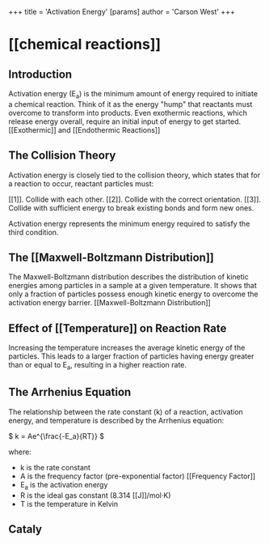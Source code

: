 +++
 title = 'Activation Energy'
[params]
	author = 'Carson West'
+++
# [[chemical reactions]]
## Introduction

Activation energy (E<sub>a</sub>) is the minimum amount of energy required to initiate a chemical reaction.  Think of it as the energy "hump" that reactants must overcome to transform into products.  Even exothermic reactions, which release energy overall, require an initial input of energy to get started. [[Exothermic]] and [[Endothermic Reactions]]

## The Collision Theory

Activation energy is closely tied to the collision theory, which states that for a reaction to occur, reactant particles must:

[[1]]. Collide with each other.
[[2]]. Collide with the correct orientation.
[[3]]. Collide with sufficient energy to break existing bonds and form new ones.

Activation energy represents the minimum energy required to satisfy the third condition.

## The [[Maxwell-Boltzmann Distribution]]

The Maxwell-Boltzmann distribution describes the distribution of kinetic energies among particles in a sample at a given temperature.  It shows that only a fraction of particles possess enough kinetic energy to overcome the activation energy barrier. [[Maxwell-Boltzmann Distribution]]

## Effect of [[Temperature]] on Reaction Rate

Increasing the temperature increases the average kinetic energy of the particles. This leads to a larger fraction of particles having energy greater than or equal to E<sub>a</sub>, resulting in a higher reaction rate.

## The Arrhenius Equation

The relationship between the rate constant (k) of a reaction, activation energy, and temperature is described by the Arrhenius equation:

 $ k = Ae^{\frac{-E_a}{RT}} $ 

where:

* k is the rate constant
* A is the frequency factor (pre-exponential factor) [[Frequency Factor]]
* E<sub>a</sub> is the activation energy
* R is the ideal gas constant (8.314 [[J]]/mol·K)
* T is the temperature in Kelvin

## Cataly